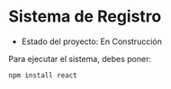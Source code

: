 <h1>Sistema de Registro</h1>

- Estado del proyecto: En Construcción

Para ejecutar el sistema, debes poner:

```npm install react```
